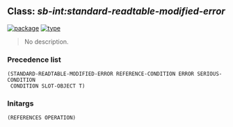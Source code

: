 ## Class: ***sb-int:standard-readtable-modified-error***
[![package](https://img.shields.io/badge/Package-SB--INT-5f9ea0.svg?style=social&colorA=999999)](../) [![type](https://img.shields.io/badge/Type-Class-5f9ea0.svg?style=social&colorA=999999)](../#class) 

> No description.

### Precedence list
```
(STANDARD-READTABLE-MODIFIED-ERROR REFERENCE-CONDITION ERROR SERIOUS-CONDITION
 CONDITION SLOT-OBJECT T)
```
### Initargs
```
(REFERENCES OPERATION)
```
